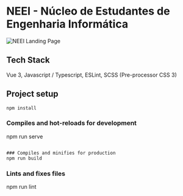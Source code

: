 # NEEI - Núcleo de Estudantes de Engenharia Informática

![NEEI Landing Page](/assets/banner.jpg)

## Tech Stack

Vue 3, Javascript / Typescript, ESLint, SCSS (Pre-processor CSS 3)

## Project setup
```
npm install
```
### Compiles and hot-reloads for development
npm run serve
```

### Compiles and minifies for production
npm run build
```
### Lints and fixes files
npm run lint
```

